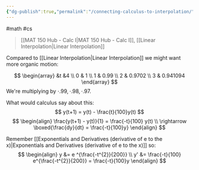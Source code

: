 ```yaml
---
{"dg-publish":true,"permalink":"/connecting-calculus-to-interpolation/","dgHomeLink":true,"dgPassFrontmatter":false,"dgShowLocalGraph":true}
---
```


#math #cs 
> [[MAT 150 Hub - Calc I|MAT 150 Hub - Calc I]], [[Linear Interpolation|Linear Interpolation]]

Compared to [[Linear Interpolation|Linear Interpolation]] we might want more organic motion:
<style>
.container {font-family: sans-serif; text-align: center;}
.button-wrapper button {z-index: 1;height: 40px; width: 100px; margin: 10px;padding: 5px;}
.excalidraw .App-menu_top .buttonList { display: flex;}
.excalidraw-wrapper { height: 800px; margin: 50px; position: relative;}
:root[dir="ltr"] .excalidraw .layer-ui__wrapper .zen-mode-transition.App-menu_bottom--transition-left {transform: none;}
</style><script src="https://unpkg.com/react@17/umd/react.production.min.js"></script><script src="https://unpkg.com/react-dom@17/umd/react-dom.production.min.js"></script><script type="text/javascript" src="https://unpkg.com/@excalidraw/excalidraw@0.12.0/dist/excalidraw.production.min.js"></script><div id="Connecting_Calculus_to_Interpolation_2022-10-17_1012.30.excalidraw.md1"></div><script>(function(){const InitialData={"type":"excalidraw","version":2,"source":"https://excalidraw.com","elements":[{"id":"fMIF8YYqSpEvAXumdCvw9","type":"arrow","x":-99.199951171875,"y":-145.44376373291016,"width":350.39996337890625,"height":0,"angle":0,"strokeColor":"#000000","backgroundColor":"transparent","fillStyle":"hachure","strokeWidth":2,"strokeStyle":"solid","roughness":0,"opacity":100,"groupIds":[],"strokeSharpness":"round","seed":2074492061,"version":117,"versionNonce":284200957,"isDeleted":false,"boundElements":null,"updated":1666026896421,"link":null,"locked":false,"points":[[0,0],[350.39996337890625,0]],"lastCommittedPoint":null,"startBinding":null,"endBinding":null,"startArrowhead":"bar","endArrowhead":"bar"},{"id":"ZKq4bUlGg1siUCE8ROhe-","type":"arrow","x":-100.79998779296875,"y":-180.64374542236328,"width":26.440677966101696,"height":0,"angle":0,"strokeColor":"#c92a2a","backgroundColor":"transparent","fillStyle":"hachure","strokeWidth":2,"strokeStyle":"solid","roughness":0,"opacity":100,"groupIds":[],"strokeSharpness":"round","seed":1316795379,"version":531,"versionNonce":1380839763,"isDeleted":false,"boundElements":null,"updated":1666026901074,"link":null,"locked":false,"points":[[0,0],[26.440677966101696,0]],"lastCommittedPoint":null,"startBinding":{"elementId":"7GNzsh1M","focus":1.872001953125,"gap":10.9000244140625},"endBinding":{"elementId":"HCcRPAxd","focus":-1.8560021972656253,"gap":10.700027465820312},"startArrowhead":null,"endArrowhead":"arrow"},{"type":"arrow","version":679,"versionNonce":614528733,"isDeleted":false,"id":"e5mvFtLddiMHdFLIuymN3","fillStyle":"hachure","strokeWidth":2,"strokeStyle":"solid","roughness":0,"opacity":100,"angle":0,"x":-74.71184682037871,"y":-180.73188639495334,"strokeColor":"#c92a2a","backgroundColor":"transparent","width":31.728813559322035,"height":0,"seed":753438909,"groupIds":[],"strokeSharpness":"round","boundElements":[],"updated":1666026904318,"link":null,"locked":false,"startBinding":{"elementId":"HCcRPAxd","focus":1.8489509194584204,"gap":10.611886493230259},"endBinding":{"elementId":"pDq0exnP","focus":-1.9129511635990457,"gap":14.283021054025426},"lastCommittedPoint":null,"startArrowhead":null,"endArrowhead":"arrow","points":[[0,0],[31.728813559322035,0]]},{"type":"arrow","version":804,"versionNonce":724840819,"isDeleted":false,"id":"Rpee_iHilp7Q-DEHOaHRA","fillStyle":"hachure","strokeWidth":2,"strokeStyle":"solid","roughness":0,"opacity":100,"angle":0,"x":-44.3932081319518,"y":-180.7318998433776,"strokeColor":"#c92a2a","backgroundColor":"transparent","width":47.59322033898305,"height":0,"seed":868306003,"groupIds":[],"strokeSharpness":"round","boundElements":[],"updated":1666026904318,"link":null,"locked":false,"startBinding":{"elementId":"HCcRPAxd","focus":1.8489498435844802,"gap":10.611873044806003},"endBinding":{"elementId":"pDq0exnP","focus":-1.9129500877251053,"gap":11.411876096563816},"lastCommittedPoint":null,"startArrowhead":null,"endArrowhead":"arrow","points":[[0,0],[47.59322033898305,0]]},{"type":"text","version":246,"versionNonce":1756157213,"isDeleted":false,"id":"7GNzsh1M","fillStyle":"hachure","strokeWidth":2,"strokeStyle":"solid","roughness":0,"opacity":100,"angle":0,"x":-118.10003662109375,"y":-216.54376983642578,"strokeColor":"#c92a2a","backgroundColor":"transparent","width":27,"height":25,"seed":215519677,"groupIds":[],"strokeSharpness":"sharp","boundElements":[{"id":"ZKq4bUlGg1siUCE8ROhe-","type":"arrow"},{"id":"e5mvFtLddiMHdFLIuymN3","type":"arrow"}],"updated":1666026896421,"link":null,"locked":false,"fontSize":20,"fontFamily":1,"text":"1%","rawText":"1%","baseline":18,"textAlign":"left","verticalAlign":"top","containerId":null,"originalText":"1%"},{"type":"text","version":195,"versionNonce":1798236413,"isDeleted":false,"id":"HCcRPAxd","fillStyle":"hachure","strokeWidth":2,"strokeStyle":"solid","roughness":0,"opacity":100,"angle":0,"x":-79.9000244140625,"y":-216.3437728881836,"strokeColor":"#c92a2a","backgroundColor":"transparent","width":35,"height":25,"seed":1960910867,"groupIds":[],"strokeSharpness":"sharp","boundElements":[{"id":"ZKq4bUlGg1siUCE8ROhe-","type":"arrow"},{"id":"e5mvFtLddiMHdFLIuymN3","type":"arrow"},{"id":"Rpee_iHilp7Q-DEHOaHRA","type":"arrow"}],"updated":1666026900860,"link":null,"locked":false,"fontSize":20,"fontFamily":1,"text":"2%","rawText":"2%","baseline":18,"textAlign":"left","verticalAlign":"top","containerId":null,"originalText":"2%"},{"type":"text","version":196,"versionNonce":753017811,"isDeleted":false,"id":"pDq0exnP","fillStyle":"hachure","strokeWidth":2,"strokeStyle":"solid","roughness":0,"opacity":100,"angle":0,"x":-28.70001220703125,"y":-217.1437759399414,"strokeColor":"#c92a2a","backgroundColor":"transparent","width":35,"height":25,"seed":297271933,"groupIds":[],"strokeSharpness":"sharp","boundElements":[{"id":"e5mvFtLddiMHdFLIuymN3","type":"arrow"},{"id":"Rpee_iHilp7Q-DEHOaHRA","type":"arrow"}],"updated":1666026903948,"link":null,"locked":false,"fontSize":20,"fontFamily":1,"text":"3%","rawText":"3%","baseline":18,"textAlign":"left","verticalAlign":"top","containerId":null,"originalText":"3%"}],"appState":{"theme":"light","viewBackgroundColor":"#ffffff","currentItemStrokeColor":"#c92a2a","currentItemBackgroundColor":"transparent","currentItemFillStyle":"hachure","currentItemStrokeWidth":2,"currentItemStrokeStyle":"solid","currentItemRoughness":0,"currentItemOpacity":100,"currentItemFontFamily":1,"currentItemFontSize":20,"currentItemTextAlign":"left","currentItemStrokeSharpness":"sharp","currentItemStartArrowhead":null,"currentItemEndArrowhead":"arrow","currentItemLinearStrokeSharpness":"round","gridSize":null,"colorPalette":{}},"files":{}};InitialData.scrollToContent=true;App=()=>{const e=React.useRef(null),t=React.useRef(null),[n,i]=React.useState({width:void 0,height:void 0});return React.useEffect(()=>{i({width:t.current.getBoundingClientRect().width,height:t.current.getBoundingClientRect().height});const e=()=>{i({width:t.current.getBoundingClientRect().width,height:t.current.getBoundingClientRect().height})};return window.addEventListener("resize",e),()=>window.removeEventListener("resize",e)},[t]),React.createElement(React.Fragment,null,React.createElement("div",{className:"excalidraw-wrapper",ref:t},React.createElement(ExcalidrawLib.Excalidraw,{ref:e,width:n.width,height:n.height,initialData:InitialData,viewModeEnabled:!0,zenModeEnabled:!0,gridModeEnabled:!1})))},excalidrawWrapper=document.getElementById("Connecting_Calculus_to_Interpolation_2022-10-17_1012.30.excalidraw.md1");ReactDOM.render(React.createElement(App),excalidrawWrapper);})();</script>

$$
\begin{array}
&t &4 \\
0 & 1 \\
1 & 0.99 \\
2 & 0.9702 \\
3 & 0.941094
\end{array}
$$
We're multiplying by $\cdot .99, \cdot .98, \cdot .97$.

What would calculus say about this:
$$
y(t+1) = y(t) - \frac{t}{100}y(t)
$$
$$
\begin{align}
\frac{y(t+1) - y(t)}{1} = \frac{-t}{100} y(t) \\
\rightarrow \boxed{\frac{dy}{dt} = \frac{-t}{100}y}
\end{align}
$$

Remember [[Exponentials and Derivatives (derivative of e to the x)|Exponentials and Derivatives (derivative of e to the x)]]
so:
$$
\begin{align}
y &= e ^{\frac{-t^{2}}{200}} \\
y' &= \frac{-t}{100} e^{\frac{-t^{2}}{200}} = \frac{-t}{100}y
\end{align}
$$
<div id="Connecting_Calculus_to_Interpolation_2022-10-17_1022.47.excalidraw.md2"></div><script>(function(){const InitialData={"type":"excalidraw","version":2,"source":"https://excalidraw.com","elements":[{"id":"u0qegpc1ArlC1aEvteDr-","type":"arrow","x":-229.5999755859375,"y":170.55626678466797,"width":0,"height":278.4000244140625,"angle":0,"strokeColor":"#000000","backgroundColor":"transparent","fillStyle":"hachure","strokeWidth":1,"strokeStyle":"solid","roughness":1,"opacity":100,"groupIds":[],"strokeSharpness":"round","seed":1253147923,"version":43,"versionNonce":392868659,"isDeleted":false,"boundElements":null,"updated":1666027371736,"link":null,"locked":false,"points":[[0,0],[0,-278.4000244140625]],"lastCommittedPoint":null,"startBinding":null,"endBinding":null,"startArrowhead":null,"endArrowhead":"arrow"},{"id":"y2rrDRNpS3w-goRM5ibeG","type":"arrow","x":-298.3999938964844,"y":117.75621795654297,"width":347.1999816894531,"height":0,"angle":0,"strokeColor":"#000000","backgroundColor":"transparent","fillStyle":"hachure","strokeWidth":1,"strokeStyle":"solid","roughness":1,"opacity":100,"groupIds":[],"strokeSharpness":"round","seed":1882426749,"version":73,"versionNonce":975319805,"isDeleted":false,"boundElements":null,"updated":1666027375244,"link":null,"locked":false,"points":[[0,0],[347.1999816894531,0]],"lastCommittedPoint":null,"startBinding":null,"endBinding":null,"startArrowhead":null,"endArrowhead":"arrow"},{"id":"DbHzou62hJ7P3TkG7uHt5","type":"line","x":-229.5999755859375,"y":-63.04376983642578,"width":251.20001220703125,"height":180.79998779296875,"angle":0,"strokeColor":"#000000","backgroundColor":"transparent","fillStyle":"hachure","strokeWidth":1,"strokeStyle":"solid","roughness":1,"opacity":100,"groupIds":[],"strokeSharpness":"round","seed":378292051,"version":627,"versionNonce":1782896189,"isDeleted":false,"boundElements":null,"updated":1666027399797,"link":null,"locked":false,"points":[[0,0],[54.037416497768305,25.881476555072666],[100.79998779296875,106.39999389648438],[166.5151661627824,166.7471978322383],[251.20001220703125,180.79998779296875]],"lastCommittedPoint":[248.800048828125,184.79998779296875],"startBinding":null,"endBinding":null,"startArrowhead":null,"endArrowhead":null},{"id":"DDuiAjqZ","type":"text","x":-154,"y":-146.04376983642578,"width":12,"height":25,"angle":0,"strokeColor":"#000000","backgroundColor":"transparent","fillStyle":"hachure","strokeWidth":1,"strokeStyle":"solid","roughness":1,"opacity":100,"groupIds":[],"strokeSharpness":"sharp","seed":1489370547,"version":3,"versionNonce":1161940819,"isDeleted":true,"boundElements":null,"updated":1666027403962,"link":null,"locked":false,"text":"","rawText":"","fontSize":20,"fontFamily":1,"textAlign":"left","verticalAlign":"top","baseline":18,"containerId":null,"originalText":""}],"appState":{"theme":"light","viewBackgroundColor":"#ffffff","currentItemStrokeColor":"#000000","currentItemBackgroundColor":"transparent","currentItemFillStyle":"hachure","currentItemStrokeWidth":1,"currentItemStrokeStyle":"solid","currentItemRoughness":1,"currentItemOpacity":100,"currentItemFontFamily":1,"currentItemFontSize":20,"currentItemTextAlign":"left","currentItemStrokeSharpness":"sharp","currentItemStartArrowhead":null,"currentItemEndArrowhead":"arrow","currentItemLinearStrokeSharpness":"round","gridSize":null,"colorPalette":{}},"files":{}};InitialData.scrollToContent=true;App=()=>{const e=React.useRef(null),t=React.useRef(null),[n,i]=React.useState({width:void 0,height:void 0});return React.useEffect(()=>{i({width:t.current.getBoundingClientRect().width,height:t.current.getBoundingClientRect().height});const e=()=>{i({width:t.current.getBoundingClientRect().width,height:t.current.getBoundingClientRect().height})};return window.addEventListener("resize",e),()=>window.removeEventListener("resize",e)},[t]),React.createElement(React.Fragment,null,React.createElement("div",{className:"excalidraw-wrapper",ref:t},React.createElement(ExcalidrawLib.Excalidraw,{ref:e,width:n.width,height:n.height,initialData:InitialData,viewModeEnabled:!0,zenModeEnabled:!0,gridModeEnabled:!1})))},excalidrawWrapper=document.getElementById("Connecting_Calculus_to_Interpolation_2022-10-17_1022.47.excalidraw.md2");ReactDOM.render(React.createElement(App),excalidrawWrapper);})();</script>
